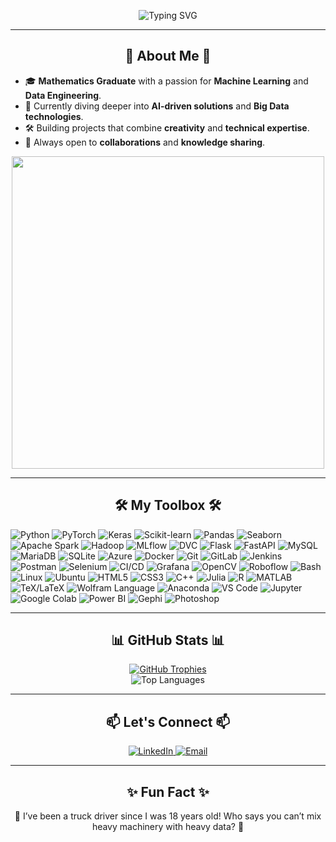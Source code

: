 <p align="center">
    <img src="https://readme-typing-svg.herokuapp.com?font=Fira+Code&size=22&pause=1000&color=F75C7E&center=true&vCenter=true&width=580&lines=Welcome+to+my+GitHub+Profile!;Explor+the+world+of+AI+%26+Data+Science;Always+learning+and+growing+%F0%9F%8C%B1" alt="Typing SVG" />
</p>

---

<h2 align="center">🌟 About Me 🌟</h2>

<ul>
    <li>🎓 <strong>Mathematics Graduate</strong> with a passion for <strong>Machine Learning</strong> and <strong>Data Engineering</strong>.</li>
    <li>🌱 Currently diving deeper into <strong>AI-driven solutions</strong> and <strong>Big Data technologies</strong>.</li>
    <li>🛠️ Building projects that combine <strong>creativity</strong> and <strong>technical expertise</strong>.</li>
    <li>🚀 Always open to <strong>collaborations</strong> and <strong>knowledge sharing</strong>.</li>
</ul>

<p align="center">
    <img src="https://media.giphy.com/media/qgQUggAC3Pfv687qPC/giphy.gif" width="500" />
</p>

---

<h2 align="center">🛠️ My Toolbox 🛠️</h2>

![Python](https://img.shields.io/badge/python-3776AB?style=for-the-badge&logo=python&logoColor=white)
![PyTorch](https://img.shields.io/badge/PyTorch-EE4C2C?style=for-the-badge&logo=pytorch&logoColor=white)
![Keras](https://img.shields.io/badge/Keras-D00000?style=for-the-badge&logo=keras&logoColor=white)
![Scikit-learn](https://img.shields.io/badge/Scikit--learn-F7931E?style=for-the-badge&logo=scikit-learn&logoColor=white)
![Pandas](https://img.shields.io/badge/Pandas-150458?style=for-the-badge&logo=pandas&logoColor=white)
![Seaborn](https://img.shields.io/badge/Seaborn-2E4053?style=for-the-badge&logo=seaborn&logoColor=white)
![Apache Spark](https://img.shields.io/badge/Apache_Spark-E25A1C?style=for-the-badge&logo=apache-spark&logoColor=white)
![Hadoop](https://img.shields.io/badge/Hadoop-66CCFF?style=for-the-badge&logo=apache-hadoop&logoColor=white)
![MLflow](https://img.shields.io/badge/MLflow-0194E2?style=for-the-badge&logo=mlflow&logoColor=white)
![DVC](https://img.shields.io/badge/DVC-945DD6?style=for-the-badge&logo=dvc&logoColor=white)
![Flask](https://img.shields.io/badge/Flask-000000?style=for-the-badge&logo=flask&logoColor=white)
![FastAPI](https://img.shields.io/badge/FastAPI-009688?style=for-the-badge&logo=fastapi&logoColor=white)
![MySQL](https://img.shields.io/badge/MySQL-4479A1?style=for-the-badge&logo=mysql&logoColor=white)
![MariaDB](https://img.shields.io/badge/MariaDB-003545?style=for-the-badge&logo=mariadb&logoColor=white)
![SQLite](https://img.shields.io/badge/SQLite-003B57?style=for-the-badge&logo=sqlite&logoColor=white)
![Azure](https://img.shields.io/badge/Azure-0078D4?style=for-the-badge&logo=microsoft-azure&logoColor=white)
![Docker](https://img.shields.io/badge/Docker-2496ED?style=for-the-badge&logo=docker&logoColor=white)
![Git](https://img.shields.io/badge/Git-F05032?style=for-the-badge&logo=git&logoColor=white)
![GitLab](https://img.shields.io/badge/GitLab-FC6D26?style=for-the-badge&logo=gitlab&logoColor=white)
![Jenkins](https://img.shields.io/badge/Jenkins-D24939?style=for-the-badge&logo=jenkins&logoColor=white)
![Postman](https://img.shields.io/badge/Postman-FF6C37?style=for-the-badge&logo=getpostman&logoColor=white)
![Selenium](https://img.shields.io/badge/Selenium-43B02A?style=for-the-badge&logo=selenium&logoColor=white)
![CI/CD](https://img.shields.io/badge/CI%2FCD-00ADD8?style=for-the-badge&logo=gitlab-ci&logoColor=white)
![Grafana](https://img.shields.io/badge/Grafana-F46800?style=for-the-badge&logo=grafana&logoColor=white)
![OpenCV](https://img.shields.io/badge/OpenCV-5C3EE8?style=for-the-badge&logo=opencv&logoColor=white)
![Roboflow](https://img.shields.io/badge/Roboflow-FF9900?style=for-the-badge&logo=roboflow&logoColor=white)
![Bash](https://img.shields.io/badge/Bash-4EAA25?style=for-the-badge&logo=gnu-bash&logoColor=white)
![Linux](https://img.shields.io/badge/Linux-FCC624?style=for-the-badge&logo=linux&logoColor=black)
![Ubuntu](https://img.shields.io/badge/Ubuntu-E95420?style=for-the-badge&logo=ubuntu&logoColor=white)
![HTML5](https://img.shields.io/badge/HTML5-E34F26?style=for-the-badge&logo=html5&logoColor=white)
![CSS3](https://img.shields.io/badge/CSS3-1572B6?style=for-the-badge&logo=css3&logoColor=white)
![C++](https://img.shields.io/badge/C%2B%2B-00599C?style=for-the-badge&logo=cplusplus&logoColor=white)
![Julia](https://img.shields.io/badge/Julia-9558B2?style=for-the-badge&logo=julia&logoColor=white)
![R](https://img.shields.io/badge/R-276DC3?style=for-the-badge&logo=r&logoColor=white)
![MATLAB](https://img.shields.io/badge/Matlab-FF7733?style=for-the-badge&logo=MEGA&logoColor=white)
![TeX/LaTeX](https://img.shields.io/badge/TeX%2FLaTeX-008080?style=for-the-badge&logo=latex&logoColor=white)
![Wolfram Language](https://img.shields.io/badge/Wolfram_Language-DD1100?style=for-the-badge&logo=wolfram&logoColor=white)
![Anaconda](https://img.shields.io/badge/Anaconda-44A833?style=for-the-badge&logo=anaconda&logoColor=white)
![VS Code](https://img.shields.io/badge/VSCode-007ACC?style=for-the-badge&logo=codeium&logoColor=white)
![Jupyter](https://img.shields.io/badge/Jupyter-F37626?style=for-the-badge&logo=jupyter&logoColor=white)
![Google Colab](https://img.shields.io/badge/Google_Colab-F9AB00?style=for-the-badge&logo=googlecolab&logoColor=white)
![Power BI](https://img.shields.io/badge/Power_BI-F2C811?style=for-the-badge&logo=powerbi&logoColor=black)
![Gephi](https://img.shields.io/badge/Gephi-0099CC?style=for-the-badge&logo=gephi&logoColor=white)
![Photoshop](https://img.shields.io/badge/Photoshop-31A8FF?style=for-the-badge&logo=adobe-photoshop&logoColor=white)


---

<h2 align="center">📊 GitHub Stats 📊</h2>

<div align="center">
    <div align="center">
        <a href="https://github.com/ryo-ma/github-profile-trophy">
            <img src="https://github-profile-trophy.vercel.app/?username=meluzyn100&theme=radical&no-frame=true&column=7&rank=-?&margin-w=15" alt="GitHub Trophies" />
        </a>
    </div>
<!--     <img src="https://github-readme-stats.vercel.app/api?username=meluzyn100&show_icons=true&theme=radical" alt="GitHub Stats" /> -->
    <img src="https://github-readme-stats.vercel.app/api/top-langs?username=meluzyn100&show_icons=true&locale=en&layout=compact&theme=radical" alt="Top Languages" />
</div>

---

<h2 align="center">📫 Let's Connect 📫</h2>

<p align="center">
    <a href="https://linkedin.com/in/https://www.linkedin.com/in/aleksander-j-a12a27231/" target="_blank">
        <img src="https://img.shields.io/badge/LinkedIn-0077B5?style=for-the-badge&logo=linkedin&logoColor=white" alt="LinkedIn" />
    </a>
    <a href="mailto:aleksander.jakobczyk@gmail.com" target="_blank">
        <img src="https://img.shields.io/badge/Email-D14836?style=for-the-badge&logo=gmail&logoColor=white" alt="Email" />
    </a>
</p>

---

<h2 align="center">✨ Fun Fact ✨</h2>

<p align="center">
    🚚 I’ve been a truck driver since I was 18 years old! Who says you can’t mix heavy machinery with heavy data? 🚀
</p>
